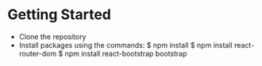 # Getting Started
- Clone the repository
- Install packages using the commands:
$ npm install
$ npm install react-router-dom
$ npm install react-bootstrap bootstrap